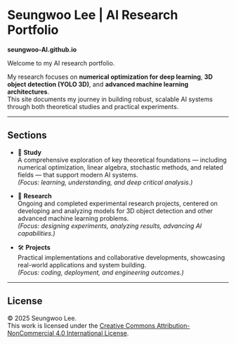 # Seungwoo Lee | AI Research Portfolio
**seungwoo-AI.github.io**

Welcome to my AI research portfolio.

My research focuses on **numerical optimization for deep learning**, **3D object detection (YOLO 3D)**, and **advanced machine learning architectures**.  
This site documents my journey in building robust, scalable AI systems through both theoretical studies and practical experiments.

---

## Sections

- 📖 **Study**  
  A comprehensive exploration of key theoretical foundations — including numerical optimization, linear algebra, stochastic methods, and related fields — that support modern AI systems.  
  *(Focus: learning, understanding, and deep critical analysis.)*

- 🔬 **Research**  
  Ongoing and completed experimental research projects, centered on developing and analyzing models for 3D object detection and other advanced machine learning problems.  
  *(Focus: designing experiments, analyzing results, advancing AI capabilities.)*

- 🛠️ **Projects**  
  Practical implementations and collaborative developments, showcasing real-world applications and system building.  
  *(Focus: coding, deployment, and engineering outcomes.)*

---

## License

© 2025 Seungwoo Lee.  
This work is licensed under the [Creative Commons Attribution-NonCommercial 4.0 International License](https://creativecommons.org/licenses/by-nc/4.0/).
